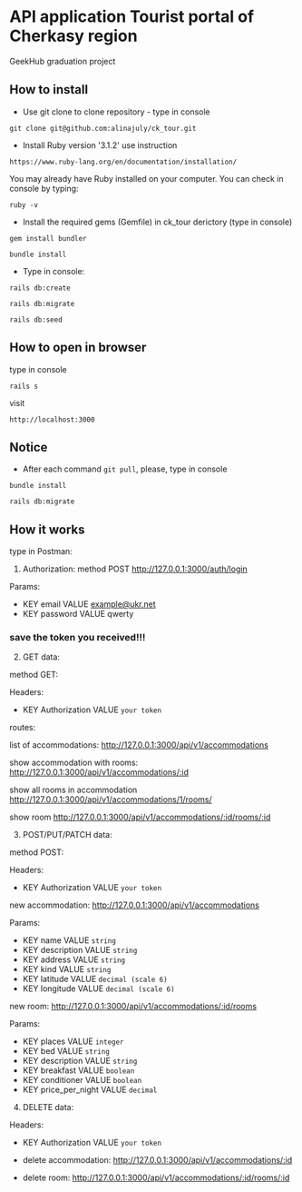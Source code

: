 # API application Tourist portal of Cherkasy region

GeekHub graduation project

## How to install

* Use git clone to clone repository - type in console

```
git clone git@github.com:alinajuly/ck_tour.git
```

* Install Ruby version '3.1.2' use instruction

```
https://www.ruby-lang.org/en/documentation/installation/
```

You may already have Ruby installed on your computer. You can check in console by typing:

```
ruby -v
```

* Install the required gems (Gemfile) in ck_tour derictory (type in console)

```
gem install bundler
```

```
bundle install
```

* Type in console:

```
rails db:create
```

```
rails db:migrate
```

```
rails db:seed
```

## How to open in browser

type in console

```
rails s
```

visit

```
http://localhost:3000
```

## Notice

* After each command `git pull`, please, type in console

```
bundle install
```

```
rails db:migrate
```

## How it works
type in Postman:

1) Authorization:
method POST http://127.0.0.1:3000/auth/login

Params:
- KEY email  VALUE  example@ukr.net
- KEY password VALUE qwerty

### save the token you received!!!

2) GET data:

method GET:

Headers: 
- KEY Authorization   VALUE ```your token```

routes:

list of accommodations: http://127.0.0.1:3000/api/v1/accommodations

show accommodation with rooms: http://127.0.0.1:3000/api/v1/accommodations/:id

show all rooms in accommodation http://127.0.0.1:3000/api/v1/accommodations/1/rooms/

show room http://127.0.0.1:3000/api/v1/accommodations/:id/rooms/:id

3) POST/PUT/PATCH data:

method POST:

Headers:
- KEY Authorization   VALUE ```your token```

new accommodation: http://127.0.0.1:3000/api/v1/accommodations

Params:
- KEY name VALUE ```string```
- KEY description VALUE ```string```
- KEY address VALUE ```string```
- KEY kind VALUE ```string```
- KEY latitude VALUE ```decimal (scale 6)```
- KEY longitude VALUE ```decimal (scale 6)```

new room: http://127.0.0.1:3000/api/v1/accommodations/:id/rooms

Params:
- KEY places VALUE ```integer```
- KEY bed VALUE ```string```
- KEY description VALUE ```string```
- KEY breakfast VALUE ```boolean```
- KEY conditioner VALUE ```boolean```
- KEY price_per_night VALUE ```decimal```

4) DELETE data:

Headers:
- KEY Authorization   VALUE ```your token```

- delete accommodation: http://127.0.0.1:3000/api/v1/accommodations/:id
- delete room: http://127.0.0.1:3000/api/v1/accommodations/:id/rooms/:id
